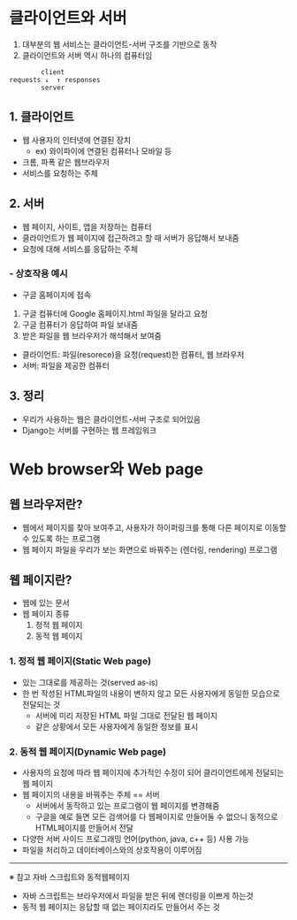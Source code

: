 # 클라이언트와 서버
1. 대부분의 웹 서비스는 클라이언트-서버 구조를 기반으로 동작
2. 클라이언트와 서버 역시 하나의 컴퓨터임
```
        client 
requests ↓  ↑ responses
        server
```

## 1. 클라이언트
- 웹 사용자의 인터넷에 연결된 장치
  - ex) 와이파이에 연결된 컴퓨터나 모바일 등
- 크롬, 파폭 같은 웹브라우저
- 서비스를 요청하는 주체

## 2. 서버
- 웹 페이지, 사이트, 앱을 저장하는 컴퓨터
- 클라이언트가 웹 페이지에 접근하려고 할 때 서버가 응답해서 보내줌
- 요청에 대해 서비스를 응답하는 주체

### - 상호작용 예시
- 구글 홈페이지에 접속
1. 구글 컴퓨터에 Google 홈페이지.html 파일을 달라고 요청
2. 구글 컴퓨터가 응답하여 파일 보내줌
3. 받은 파일을 웹 브라우저가 해석해서 보여줌
- 클라이언트: 파일(resorece)을 요청(request)한 컴퓨터, 웹 브라우저
- 서버: 파일을 제공한 컴퓨터

## 3. 정리
- 우리가 사용하는 웹은 클라이언트-서버 구조로 되어있음
- Django는 서버를 구현하는 웹 프레임워크

# Web browser와 Web page
## 웹 브라우저란?
- 웹에서 페이지를 찾아 보여주고, 사용자가 하이퍼링크를 통해 다른 페이지로 이동할 수 있도록 하는 프로그램
- 웹 페이지 파일을 우리가 보는 화면으로 바꿔주는 (렌더링, rendering) 프로그램
## 웹 페이지란?
- 웹에 있는 문서
- 웹 페이지 종류
  1. 정적 웹 페이지
  2. 동적 웹 페이지

### 1. 정적 웹 페이지(Static Web page)
- 있는 그대로를 제공하는 것(served as-is)
- 한 번 작성된 HTML파일의 내용이 변하지 않고 모든 사용자에게 동일한 모습으로 전달되는 것
  - 서버에 미리 저장된 HTML 파일 그대로 전달된 웹 페이지
  - 같은 상황에서 모든 사용자에게 동일한 정보를 표시

### 2. 동적 웹 페이지(Dynamic Web page)
- 사용자의 요청에 따라 웹 페이지에 추가적인 수정이 되어 클라이언트에게 전달되는 웹 페이지
- 웹 페이지의 내용을 바꿔주는 주체 == 서버
  - 서버에서 동작하고 있는 프로그램이 웹 페이지를 변경해줌
  - 구글을 예로 들면 모든 검색어를 다 웹페이지로 만들어둘 수 없으니 동적으로 HTML페이지를 만들어서 전달
- 다양한 서버 사이드 프로그래밍 언어(python, java, c++ 등) 사용 가능
- 파일을 처리하고 데이터베이스와의 상호작용이 이루어짐
---
※ 참고 자바 스크립트와 동적웹페이지
- 자바 스크립트는 브라우저에서 파일을 받은 뒤에 렌더링을 이쁘게 하는것
- 동적 웹 페이지는 응답할 때 없는 페이지라도 만들어서 주는 것